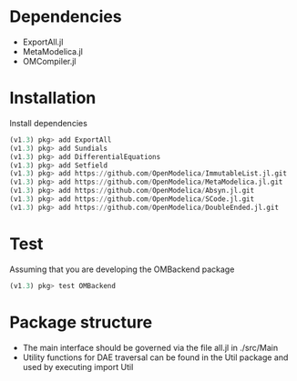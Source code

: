 


# Dependencies
* ExportAll.jl
* MetaModelica.jl
* OMCompiler.jl

# Installation
Install dependencies
```julia
(v1.3) pkg> add ExportAll
(v1.3) pkg> add Sundials
(v1.3) pkg> add DifferentialEquations
(v1.3) pkg> add Setfield
(v1.3) pkg> add https://github.com/OpenModelica/ImmutableList.jl.git
(v1.3) pkg> add https://github.com/OpenModelica/MetaModelica.jl.git
(v1.3) pkg> add https://github.com/OpenModelica/Absyn.jl.git
(v1.3) pkg> add https://github.com/OpenModelica/SCode.jl.git
(v1.3) pkg> add https://github.com/OpenModelica/DoubleEnded.jl.git
```

# Test
Assuming that you are developing the OMBackend package
```julia
(v1.3) pkg> test OMBackend
```


# Package structure
* The main interface should be governed via the file all.jl in ./src/Main
* Utility functions for DAE traversal can be found in the Util package and used by executing import Util
